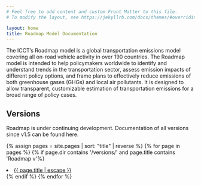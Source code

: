 ```yaml
---
# Feel free to add content and custom Front Matter to this file.
# To modify the layout, see https://jekyllrb.com/docs/themes/#overriding-theme-defaults

layout: home
title: Roadmap Model Documentation
---
```


The ICCT’s Roadmap model is a global transportation emissions model covering all on-road vehicle activity in over 190 countries. The Roadmap model is intended to help policymakers worldwide to identify and understand trends in the transportation sector, assess emission impacts of different policy options, and frame plans to effectively reduce emissions of both greenhouse gases (GHGs) and local air pollutants. It is designed to allow transparent, customizable estimation of transportation emissions for a broad range of policy cases.

## Versions

Roadmap is under continuing development. Documentation of all versions since v1.5 can be found here.

{% assign pages = site.pages | sort: "title" | reverse %}
{% for page in pages %}
{% if page.dir contains '/versions/' and page.title contains 'Roadmap v'%}
<li><a class="page-link" href="{{ page.url | relative_url }}">{{ page.title | escape }}</a></li>
{% endif %}
{% endfor %}
